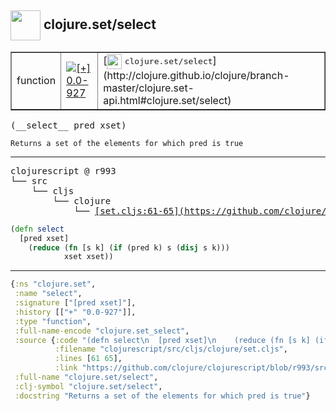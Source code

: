 ## <img width="48px" valign="middle" src="http://i.imgur.com/Hi20huC.png"> clojure.set/select

 <table border="1">
<tr>
<td>function</td>
<td><a href="https://github.com/cljsinfo/api-refs/tree/0.0-927"><img valign="middle" alt="[+] 0.0-927" src="https://img.shields.io/badge/+-0.0--927-lightgrey.svg"></a> </td>
<td>
[<img height="24px" valign="middle" src="http://i.imgur.com/1GjPKvB.png"> <samp>clojure.set/select</samp>](http://clojure.github.io/clojure/branch-master/clojure.set-api.html#clojure.set/select)
</td>
</tr>
</table>

 <samp>
(__select__ pred xset)<br>
</samp>

```
Returns a set of the elements for which pred is true
```

---

 <pre>
clojurescript @ r993
└── src
    └── cljs
        └── clojure
            └── <ins>[set.cljs:61-65](https://github.com/clojure/clojurescript/blob/r993/src/cljs/clojure/set.cljs#L61-L65)</ins>
</pre>

```clj
(defn select
  [pred xset]
    (reduce (fn [s k] (if (pred k) s (disj s k)))
            xset xset))
```


---

```clj
{:ns "clojure.set",
 :name "select",
 :signature ["[pred xset]"],
 :history [["+" "0.0-927"]],
 :type "function",
 :full-name-encode "clojure.set_select",
 :source {:code "(defn select\n  [pred xset]\n    (reduce (fn [s k] (if (pred k) s (disj s k)))\n            xset xset))",
          :filename "clojurescript/src/cljs/clojure/set.cljs",
          :lines [61 65],
          :link "https://github.com/clojure/clojurescript/blob/r993/src/cljs/clojure/set.cljs#L61-L65"},
 :full-name "clojure.set/select",
 :clj-symbol "clojure.set/select",
 :docstring "Returns a set of the elements for which pred is true"}

```
